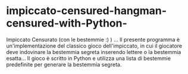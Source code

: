 # impiccato-censured-hangman-censured-with-Python-
Impiccato Censurato (con le bestemmie :) ) …  Il presente programma è un'implementazione del classico gioco dell'impiccato, in cui il giocatore deve indovinare la bestemmia segreta inserendo lettere o la bestemmia esatta... Il gioco è scritto in Python e utilizza una lista di bestemmie predefinite per generare la bestemmia segreta.
